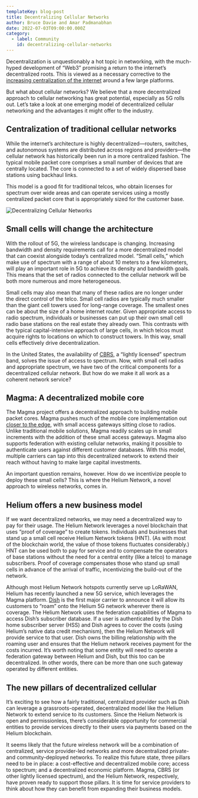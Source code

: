 ```yaml
---
templateKey: blog-post
title: Decentralizing Cellular Networks
author: Bruce Davie and Amar Padmanabhan
date: 2022-07-03T09:00:00.000Z
category:
  - label: Community
    id: decentralizing-cellular-networks
---
```


Decentralization is unquestionably a hot topic in networking, with the much-hyped development of “Web3” promising a return to the internet’s decentralized roots. This is viewed as a necessary corrective to the [increasing centralization of the internet](https://systemsapproach.substack.com/p/decentralizing-the-internet-again?r=cxpek&utm_campaign=post&utm_medium=web&s=r) around a few large platforms.

But what about cellular networks? We believe that a more decentralized approach to cellular networking has great potential, especially as 5G rolls out. Let’s take a look at one emerging model of decentralized cellular networking and the advantages it might offer to the industry.

## Centralization of traditional cellular networks

While the internet’s architecture is highly decentralized—routers, switches, and autonomous systems are distributed across regions and providers—the cellular network has historically been run in a more centralized fashion. The typical mobile packet core comprises a small number of devices that are centrally located. The core is connected to a set of widely dispersed base stations using backhaul links.

This model is a good fit for traditional telcos, who obtain licenses for spectrum over wide areas and can operate services using a mostly centralized packet core that is appropriately sized for the customer base.

![Decentralizing Cellular Networks](/img/dec-cel-net-img1.jpg "Decentralizing Cellular Networks") 

## Small cells will change the architecture

With the rollout of 5G, the wireless landscape is changing. Increasing bandwidth and density requirements call for a more decentralized model that can coexist alongside today’s centralized model. “Small cells,” which make use of spectrum with a range of about 10 meters to a few kilometers, will play an important role in 5G to achieve its density and bandwidth goals. This means that the set of radios connected to the cellular network will be both more numerous and more heterogeneous.

Small cells may also mean that many of these radios are no longer under the direct control of the telco. Small cell radios are typically much smaller than the giant cell towers used for long-range coverage. The smallest ones can be about the size of a home internet router. Given appropriate access to radio spectrum, individuals or businesses can put up their own small cell radio base stations on the real estate they already own. This contrasts with the typical capital-intensive approach of large cells, in which telcos must acquire rights to locations on which to construct towers. In this way, small cells effectively drive decentralization.

In the United States, the availability of [CBRS](https://en.wikipedia.org/wiki/Citizens_Broadband_Radio_Service), a “lightly licensed” spectrum band, solves the issue of access to spectrum. Now, with small cell radios and appropriate spectrum, we have two of the critical components for a decentralized cellular network. But how do we make it all work as a coherent network service?

## Magma: A decentralized mobile core

The Magma project offers a decentralized approach to building mobile packet cores. Magma pushes much of the mobile core implementation out [closer to the edge](https://www.magmacore.org/blog/software-is-eating-the-edge/), with small access gateways sitting close to radios. Unlike traditional mobile solutions, Magma readily scales up in small increments with the addition of these small access gateways. Magma also supports federation with existing cellular networks, making it possible to authenticate users against different customer databases. With this model, multiple carriers can tap into this decentralized network to extend their reach without having to make large capital investments.

An important question remains, however. How do we incentivize people to deploy these small cells? This is where the Helium Network, a novel approach to wireless networks, comes in.

## Helium offers a new business model

If we want decentralized networks, we may need a decentralized way to pay for their usage. The Helium Network leverages a novel blockchain that uses “proof of coverage” to create tokens. Individuals and businesses that stand up a small cell receive Helium Network tokens (HNT). (As with most of the blockchain world, the value of those tokens fluctuates considerably.) HNT can be used both to pay for service and to compensate the operators of base stations without the need for a central entity (like a telco) to manage subscribers. Proof of coverage compensates those who stand up small cells in advance of the arrival of traffic, incentivizing the build-out of the network. 

Although most Helium Network hotspots currently serve up LoRaWAN, Helium has recently launched a new 5G service, which leverages the Magma platform. [Dish](https://blog.helium.com/dish-first-major-carrier-to-bring-helium-5g-to-the-people-10da0e899792) is the first major carrier to announce it will allow its customers to “roam” onto the Helium 5G network wherever there is coverage. The Helium Network uses the federation capabilities of Magma to access Dish’s subscriber database. If a user is authenticated by the Dish home subscriber server (HSS) and Dish agrees to cover the costs (using Helium’s native data credit mechanism), then the Helium Network will provide service to that user. Dish owns the billing relationship with the roaming user and ensures that the Helium network receives payment for the costs incurred. It’s worth noting that some entity will need to operate a federation gateway between Helium and Dish, but this too can be decentralized. In other words, there can be more than one such gateway operated by different entities. 

## The new pillars of decentralized cellular

It’s exciting to see how a fairly traditional, centralized provider such as Dish can leverage a grassroots-operated, decentralized model like the Helium Network to extend service to its customers. Since the Helium Network is open and permissionless, there’s considerable opportunity for commercial entities to provide services directly to their users via payments based on the Helium blockchain.

It seems likely that the future wireless network will be a combination of centralized, service provider-led networks and more decentralized private- and community-deployed networks. To realize this future state, three pillars need to be in place: a cost-effective and decentralized mobile core; access to spectrum; and a decentralized economic platform. Magma, CBRS (or other lightly licensed spectrum), and the Helium Network, respectively, have proven ready to support those pillars. It is time for service providers to think about how they can benefit from expanding their business models.
